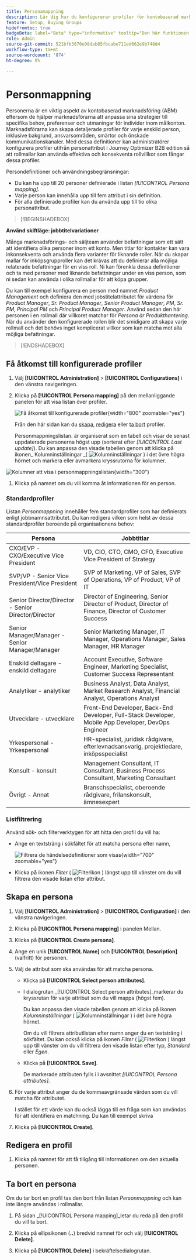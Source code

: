 ```yaml
---
title: Personamappning
description: Lär dig hur du konfigurerar profiler för kontobaserad marknadsföring genom att mappa personattribut för att skapa anpassade rollmallar för inköpsgrupper.
feature: Setup, Buying Groups
hidefromtoc: true
badgeBeta: label="Beta" type="informative" tooltip="Den här funktionen är för närvarande i en begränsad betaversion"
role: Admin
source-git-commit: 521bfb3870e98dab85fbcabe711ed662e9b748d4
workflow-type: tm+mt
source-wordcount: '874'
ht-degree: 0%

---
```


# Personmappning

Personerna är en viktig aspekt av kontobaserad marknadsföring (ABM) eftersom de hjälper marknadsförarna att anpassa sina strategier till specifika behov, preferenser och utmaningar för individer inom målkonton. Marknadsförarna kan skapa detaljerade profiler för varje enskild person, inklusive bakgrund, ansvarsområden, smärtor och önskade kommunikationskanaler. Med dessa definitioner kan administratörer konfigurera profiler utifrån personattribut i Journey Optimizer B2B edition så att rollmallar kan använda effektiva och konsekventa rollvillkor som fångar dessa profiler.

<!-- Currently there is no insight into what persona goes into what role. With buying group agent, when asked questions about, what should be the size of the buying group, what persona should be in that buying group, what role do they play, etc, then agent will analyze all the data, (opportunity data, engagement data, sales conversation, etc) and informs the user that the buying group needs 7 persona, e.g.CMO, VP of marketing, marketing leader, Marketing ops, etc. 

Then based on what agent informed, users can create a template with those personas. -->
Persondefinitioner och användningsbegränsningar:

* Du kan ha upp till 20 personer definierade i listan _[!UICONTROL Persona mapping]_.
* Varje person kan innehålla upp till fem attribut i sin definition.
* För alla definierade profiler kan du använda upp till tio olika personattribut.

>[!BEGINSHADEBOX]

**Använd skiftläge: jobbtitelvariationer**

Många marknadsförings- och säljteam använder befattningar som ett sätt att identifiera olika personer inom ett konto. Men titlar för kontakter kan vara inkonsekventa och använda flera varianter för liknande roller. När du skapar mallar för inköpsgrupproller kan det krävas att du definierar alla möjliga relaterade befattningar för en viss roll. Ni kan förenkla dessa definitioner och ta med personer med liknande befattningar under en viss person, som ni sedan kan använda i olika rollmallar för att köpa grupper.

Du kan till exempel konfigurera en person med namnet _Product Management_ och definiera den med jobstitelattributet för värdena för _Product Manager_, _Sr. Product Manager_, _Senior Product Manager_, _PM_, _Sr. PM_, _Principal PM_ och _Principal Product Manager_. Använd sedan den här personen i en rollmall där villkoret matchar för _Persona är Produkthantering_. När du använder den konfigurerade rollen blir det smidigare att skapa varje rollmall och det behövs inget komplicerat villkor som kan matcha mot alla möjliga befattningar.

>[!ENDSHADEBOX]

## Få åtkomst till konfigurerade profiler

1. Välj **[!UICONTROL Administration]** > **[!UICONTROL Configurations]** i den vänstra navigeringen.

1. Klicka på **[!UICONTROL Persona mapping]** på den mellanliggande panelen för att visa listan över profiler.

   ![Få åtkomst till konfigurerade profiler](./assets/configuration-engagement-scoring-list.png){width="800" zoomable="yes"}

   Från den här sidan kan du [skapa](#create-an-engagement-score-model), [redigera](#change-the-engagement-weighting-settings) eller [ta bort](#delete-a-persona) profiler.

   Personmappningslistan. är organiserat som en tabell och visar de senast uppdaterade personerna högst upp (sorterat efter _[!UICONTROL Last update]_). Du kan anpassa den visade tabellen genom att klicka på ikonen_ Kolumninställningar _( ![Kolumninställningar](../assets/do-not-localize/icon-column-settings.svg) ) i det övre högra hörnet och markera eller avmarkera kryssrutorna för kolumner.

![Kolumner att visa i personmappningslistan](./assets/configuration-engagement-scoring-list-columns.png){width="300"}

1. Klicka på namnet om du vill komma åt informationen för en person.

### Standardprofiler

Listan _Personmappning_ innehåller fem standardprofiler som har definierats enligt jobbnamnsattributet. Du kan redigera vilken som helst av dessa standardprofiler beroende på organisationens behov:

| Persona | Jobbtitlar |
| ------- | ---------- |
| CXO/EVP - CXO/Executive Vice President | VD, CIO, CTO, CMO, CFO, Executive Vice President of Strategy |
| SVP/VP - Senior Vice President/Vice President | SVP of Marketing, VP of Sales, SVP of Operations, VP of Product, VP of IT |
| Senior Director/Director - Senior Director/Director | Director of Engineering, Senior Director of Product, Director of Finance, Director of Customer Success |
| Senior Manager/Manager - Senior Manager/Manager | Senior Marketing Manager, IT Manager, Operations Manager, Sales Manager, HR Manager |
| Enskild deltagare - enskild deltagare | Account Executive, Software Engineer, Marketing Specialist, Customer Success Representant |
| Analytiker - analytiker | Business Analyst, Data Analyst, Market Research Analyst, Financial Analyst, Operations Analyst |
| Utvecklare - utvecklare | Front-End Developer, Back-End Developer, Full-Stack Developer, Mobile App Developer, DevOps Engineer |
| Yrkespersonal - Yrkespersonal | HR-specialist, juridisk rådgivare, efterlevnadsansvarig, projektledare, inköpsspecialist |
| Konsult - konsult | Management Consultant, IT Consultant, Business Process Consultant, Marketing Consultant |
| Övrigt - Annat | Branschspecialist, oberoende rådgivare, frilanskonsult, ämnesexpert |

### Listfiltrering

Använd sök- och filterverktygen för att hitta den profil du vill ha:

* Ange en textsträng i sökfältet för att matcha persona efter namn,

  ![Filtrera de händelsedefinitioner som visas](./assets/configuration-events-defs-list-filtered.png){width="700" zoomable="yes"}

* Klicka på ikonen _Filter_ ( ![Filterikon](../assets/do-not-localize/icon-filter.svg) ) längst upp till vänster om du vill filtrera den visade listan efter attribut.

## Skapa en persona

1. Välj **[!UICONTROL Administration]** > **[!UICONTROL Configuration]** i den vänstra navigeringen.

1. Klicka på **[!UICONTROL Persona mapping]** i panelen Mellan.

1. Klicka på **[!UICONTROL Create persona]**.

1. Ange en unik **[!UICONTROL Name]** och **[!UICONTROL Description]** (valfritt) för personen.

1. Välj de attribut som ska användas för att matcha persona.

   * Klicka på **[!UICONTROL Select person attributes]**.

   * I dialogrutan _[!UICONTROL Select person attributes]_markerar du kryssrutan för varje attribut som du vill mappa (högst fem).

     Du kan anpassa den visade tabellen genom att klicka på ikonen _Kolumninställningar_ ( ![Kolumninställningar](../assets/do-not-localize/icon-column-settings.svg) ) i det övre högra hörnet.

     Om du vill filtrera attributlistan efter namn anger du en textsträng i sökfältet. Du kan också klicka på ikonen _Filter_ ( ![Filterikon](../assets/do-not-localize/icon-filter.svg) ) längst upp till vänster om du vill filtrera den visade listan efter typ, _Standard_ eller _Egen_.

   * Klicka på **[!UICONTROL Save]**.

     De markerade attributen fylls i i avsnittet _[!UICONTROL Persona attributes]_.

1. För varje attribut anger du de kommaavgränsade värden som du vill matcha för attributet.

   I stället för ett värde kan du också lägga till en fråga som kan användas för att identifiera en matchning. Du kan till exempel skriva

1. Klicka på **[!UICONTROL Create]**.

## Redigera en profil

1. Klicka på namnet för att få tillgång till informationen om den aktuella personen.

## Ta bort en persona

Om du tar bort en profil tas den bort från listan _Personmappning_ och kan inte längre användas i rollmallar.

1. På sidan _[!UICONTROL Persona mapping]_letar du reda på den profil du vill ta bort.

1. Klicka på ellipsikonen (**..**) bredvid namnet för och välj **[!UICONTROL Delete]**.

1. Klicka på **[!UICONTROL Delete]** i bekräftelsedialogrutan.
